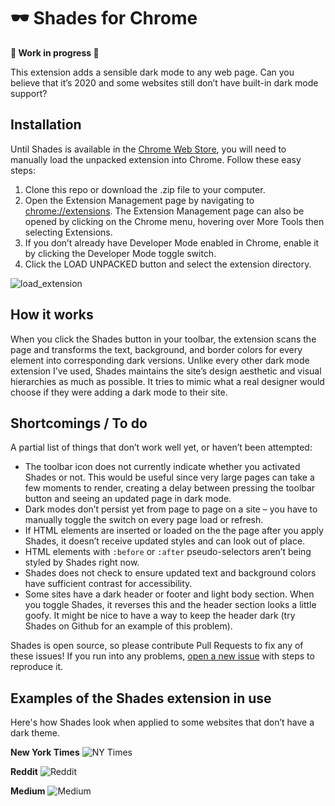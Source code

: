 # 🕶 Shades for Chrome

**🚧 Work in progress 🚧**

This extension adds a sensible dark mode to any web page. Can you believe that it’s 2020 and some websites still don’t have built-in dark mode support?

## Installation

Until Shades is available in the [Chrome Web Store](https://chrome.google.com/webstore/category/extensions), you will need to manually load the unpacked extension into Chrome. Follow these easy steps:

1. Clone this repo or download the .zip file to your computer.
1. Open the Extension Management page by navigating to [chrome://extensions](chrome://extensions). The Extension Management page can also be opened by clicking on the Chrome menu, hovering over More Tools then selecting Extensions.
1. If you don’t already have Developer Mode enabled in Chrome, enable it by clicking the Developer Mode toggle switch.
1. Click the LOAD UNPACKED button and select the extension directory.

![load_extension](https://user-images.githubusercontent.com/867615/79625096-8e89ea00-80f4-11ea-952f-ac5b8540c1be.png)

## How it works

When you click the Shades button in your toolbar, the extension scans the page and transforms the text, background, and border colors for every element into corresponding dark versions. Unlike every other dark mode extension I’ve used, Shades maintains the site’s design aesthetic and visual hierarchies as much as possible. It tries to mimic what a real designer would choose if they were adding a dark mode to their site.

## Shortcomings / To do

A partial list of things that don’t work well yet, or haven’t been attempted:

- The toolbar icon does not currently indicate whether you activated Shades or not. This would be useful since very large pages can take a few moments to render, creating a delay between pressing the toolbar button and seeing an updated page in dark mode.
- Dark modes don’t persist yet from page to page on a site – you have to manually toggle the switch on every page load or refresh.
- If HTML elements are inserted or loaded on the the page after you apply Shades, it doesn’t receive updated styles and can look out of place.
- HTML elements with `:before` or `:after` pseudo-selectors aren’t being styled by Shades right now.
- Shades does not check to ensure updated text and background colors have sufficient contrast for accessibility.
- Some sites have a dark header or footer and light body section. When you toggle Shades, it reverses this and the header section looks a little goofy. It might be nice to have a way to keep the header dark (try Shades on Github for an example of this problem).

Shades is open source, so please contribute Pull Requests to fix any of these issues! If you run into any problems, [open a new issue](https://github.com/marktron/shades-chrome/issues/new) with steps to reproduce it.

## Examples of the Shades extension in use

Here's how Shades look when applied to some websites that don’t have a dark theme.

**New York Times**
![NY Times](http://markallen.io.s3-us-east-2.amazonaws.com/1587319556.png)

**Reddit**
![Reddit](http://markallen.io.s3-us-east-2.amazonaws.com/1587319555.png)

**Medium**
![Medium](http://markallen.io.s3-us-east-2.amazonaws.com/1587319557.png)
